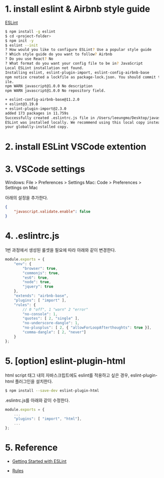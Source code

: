# 1. install eslint & Airbnb style guide

[ESLint](http://eslint.org/)

```bash
$ npm install -g eslint
$ cd <project-folder>
$ npm init -y
$ eslint --init
? How would you like to configure ESLint? Use a popular style guide
? Which style guide do you want to follow? Airbnb
? Do you use React? No
? What format do you want your config file to be in? JavaScript
Local ESLint installation not found.
Installing eslint, eslint-plugin-import, eslint-config-airbnb-base
npm notice created a lockfile as package-lock.json. You should commit this f
ile.
npm WARN javascript@1.0.0 No description
npm WARN javascript@1.0.0 No repository field.

+ eslint-config-airbnb-base@11.2.0
+ eslint@3.19.0
+ eslint-plugin-import@2.3.0
added 173 packages in 11.759s
Successfully created .eslintrc.js file in /Users/leeungmo/Desktop/javascript
ESLint was installed locally. We recommend using this local copy instead of
your globally-installed copy.
```

# 2. install ESLint VSCode extention

# 3. VSCode settings

Windows: File > Preferences > Settings 
Mac: Code > Preferences > Settings on Mac

아래의 설정을 추가한다.

```json
{
    "javascript.validate.enable": false
}
```

# 4. .eslintrc.js

1번 과정에서 생성된 룰셋을 필요에 따라 아래와 같이 변경한다.

```javascript
module.exports = {
    "env": {
        "browser": true,
        "commonjs": true,
        "es6": true,
        "node": true,
        "jquery": true
    },
    "extends": "airbnb-base",
    "plugins": [ "import" ],
    "rules": {
        // 0 "off", 1 "warn" 2 "error"
        "no-console": 1,
        "quotes": [ 2, "single" ],
        "no-underscore-dangle": 1,
        "no-plusplus": [ 2, { "allowForLoopAfterthoughts": true }],
        "comma-dangle": [ 2, "never"]
    }
};
```

# 5. [option] eslint-plugin-html

html script 태그 내의 자바스크립트에도 eslint를 적용하고 싶은 경우, eslint-plugin-html 플러그인을 설치한다.

```bash
$ npm install --save-dev eslint-plugin-html
```

.eslintrc.js를 아래와 같이 수정한다.

```javascript
module.exports = {
    ...
    "plugins": [ "import", "html"],
    ...
};
```

# 5. Reference

- [Getting Started with ESLint](http://eslint.org/docs/user-guide/getting-started)

- [Rules](http://eslint.org/docs/rules/)
